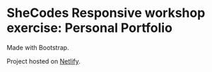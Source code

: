 # SheCodes Responsive workshop exercise: Personal Portfolio

Made with Bootstrap.

Project hosted on [Netlify](https://cranky-nobel-39f65f.netlify.app/).

